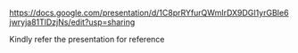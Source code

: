 https://docs.google.com/presentation/d/1C8prRYfurQWmIrDX9DGI1yrGBIe6jwryja81TlDzjNs/edit?usp=sharing

Kindly refer the presentation for reference
